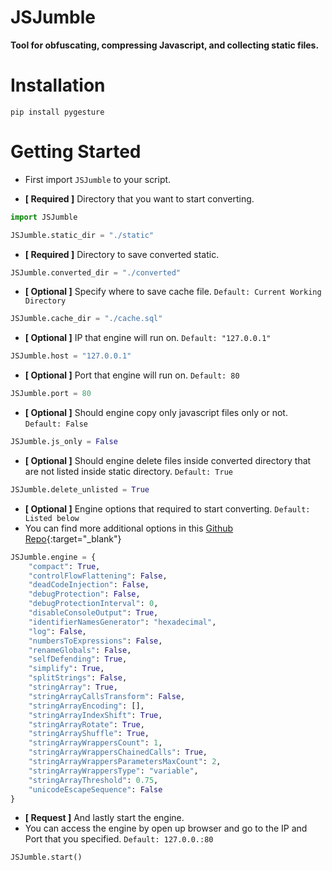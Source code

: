 # JSJumble
**Tool for obfuscating, compressing Javascript, and collecting static files.**  

# Installation
```
pip install pygesture
```

# Getting Started
- First import `JSJumble` to your script.


- **[ Required ]** Directory that you want to start converting.
```python
import JSJumble

JSJumble.static_dir = "./static"
```

- **[ Required ]** Directory to save converted static.
```python
JSJumble.converted_dir = "./converted"
```

- **[ Optional ]** Specify where to save cache file. `Default: Current Working Directory`
```python
JSJumble.cache_dir = "./cache.sql"
```

- **[ Optional ]** IP that engine will run on. `Default: "127.0.0.1"`
```python
JSJumble.host = "127.0.0.1"
```

- **[ Optional ]** Port that engine will run on. `Default: 80`
```python
JSJumble.port = 80
```

- **[ Optional ]** Should engine copy only javascript files only or not. `Default: False`
```python
JSJumble.js_only = False
```

- **[ Optional ]** Should engine delete files inside converted directory that are not listed inside static directory. `Default: True`
```python
JSJumble.delete_unlisted = True
```

- **[ Optional ]** Engine options that required to start converting. `Default: Listed below`
- You can find more additional options in this [Github Repo](https://github.com/javascript-obfuscator/javascript-obfuscator#javascript-obfuscator-options){:target="\_blank"}
```python
JSJumble.engine = {
    "compact": True,
    "controlFlowFlattening": False,
    "deadCodeInjection": False,
    "debugProtection": False,
    "debugProtectionInterval": 0,
    "disableConsoleOutput": True,
    "identifierNamesGenerator": "hexadecimal",
    "log": False,
    "numbersToExpressions": False,
    "renameGlobals": False,
    "selfDefending": True,
    "simplify": True,
    "splitStrings": False,
    "stringArray": True,
    "stringArrayCallsTransform": False,
    "stringArrayEncoding": [],
    "stringArrayIndexShift": True,
    "stringArrayRotate": True,
    "stringArrayShuffle": True,
    "stringArrayWrappersCount": 1,
    "stringArrayWrappersChainedCalls": True,
    "stringArrayWrappersParametersMaxCount": 2,
    "stringArrayWrappersType": "variable",
    "stringArrayThreshold": 0.75,
    "unicodeEscapeSequence": False
}

```

- **[ Request ]** And lastly start the engine.
- You can access the engine by open up browser and go to the IP and Port that you specified. `Default: 127.0.0.:80`
```python
JSJumble.start()
```

